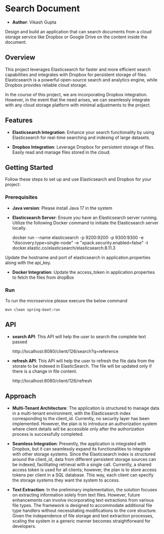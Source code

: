 # Search Document
- **Author**: Vikash Gupta

Design and build an application that can search documents from a cloud storage service like Dropbox or Google Drive on 
the content inside the document.

## Overview

This project leverages Elasticsearch for faster and more efficient search capabilities and integrates with Dropbox for 
persistent storage of files. Elasticsearch is a powerful open-source search and analytics engine, while Dropbox provides reliable cloud storage.

In the course of this project, we are incorporating Dropbox integration. However, in the event that the need arises, 
we can seamlessly integrate with any cloud storage platform with minimal adjustments to the project.

## Features

- **Elasticsearch Integration**: Enhance your search functionality by using Elasticsearch for real-time searching and indexing of large datasets.

- **Dropbox Integration**: Leverage Dropbox for persistent storage of files. Easily read and manage files stored in the cloud.

## Getting Started

Follow these steps to set up and use Elasticsearch and Dropbox for your project:

### Prerequisites

- **Java version**: Please install Java 17 in the system

- **Elasticsearch Server**: Ensure you have an Elasticsearch server running. Utilize the following Docker command to initiate the Elasticsearch server locally.

    
    docker run --name elasticsearch -p 9200:9200 -p 9300:9300 -e "discovery.type=single-node" -e "xpack.security.enabled=false" -t docker.elastic.co/elasticsearch/elasticsearch:8.11.3

Update the hostname and port of elasticsearch in application.properties along with the api_key. 

- **Docker Integration**: Update the access_token in application.properties to fetch the files from dropBox

### Run
To run the microservice please execure the below command

    
    mvn clean spring-boot:run


## API

- **search API**: This API will help the user to search the complete text passed


    http://localhost:8080/client/126/search?q=reference

- **refresh API**: This API will help the user to refresh the file data from the storate to be indexed in ElasticSearch. 
The file will be updated only if there is a change in file content.

    
    http://localhost:8080/client/126/refresh


## Approach
- **Multi-Tenant Architecture**: The application is structured to manage data in a multi-tenant environment, with the 
Elasticsearch index corresponding to the client_id. Currently, no security layer has been implemented. However, the plan
is to introduce an authorization system where client details will be accessible only after the authorization process is successfully completed.

- **Seamless Integration**: Presently, the application is integrated with Dropbox, but it can seamlessly expand its 
functionalities to integrate with other storage systems. Since the Elasticsearch index is structured around the client_id, 
data from different persistent storage sources can be indexed, facilitating retrieval with a single call. 
Currently, a shared access token is used for all clients; however, the plan is to store access tokens per client in a SQL 
database. This way, each client can specify the storage systems they want the system to access.

- **Text Extraction**:  In the preliminary implementation, the solution focuses on extracting information solely from text 
files. However, future enhancements can involve incorporating text extractions from various file types. The framework is 
designed to accommodate additional file type handlers without necessitating modifications to the core structure. Given 
the independence of file storage and text extraction processes, scaling the system in a generic manner becomes straightforward for developers.


